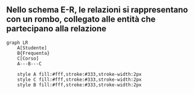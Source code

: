 ## Nello schema E-R, le relazioni si rappresentano con un <Alert strong>rombo</Alert>, collegato alle entità che partecipano alla relazione

<VSpace space="16"/>

```mermaid
graph LR
    A[Studente]
    B{Frequenta}
    C[Corso]
    A---B---C

    style A fill:#fff,stroke:#333,stroke-width:2px
    style C fill:#fff,stroke:#333,stroke-width:2px
    style B fill:#fff,stroke:#333,stroke-width:2px
```
